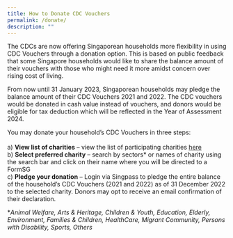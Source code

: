 ```yaml
---
title: How to Donate CDC Vouchers
permalink: /donate/
description: ""
---
```

The CDCs are now offering Singaporean households more flexibility in using CDC Vouchers through a donation option.  This is based on public feedback that some Singapore households would like to share the balance amount of their vouchers with those who might need it more amidst concern over rising cost of living.  

From now until 31 January 2023, Singaporean households may pledge the balance amount of their CDC Vouchers 2021 and 2022.  The CDC vouchers would be donated in cash value instead of vouchers, and donors would be eligible for tax deduction which will be reflected in the Year of Assessment 2024.

You may donate your household’s CDC Vouchers in three steps:<br><br>
a)	**View list of charities** – view the list of participating charities [here](/donate/charities/)<br>
b)	**Select preferred charity** – search by sectors* or names of charity using the search bar and click on their name where you will be directed to a FormSG<br>
c)	**Pledge your donation** – Login via Singpass to pledge the entire balance of the household’s CDC Vouchers (2021 and 2022) as of 31 December 2022 to the selected charity. Donors may opt to receive an email confirmation of their declaration.

**Animal Welfare, Arts & Heritage, Children & Youth, Education, Elderly, Environment, Families & Children, HealthCare, Migrant Community, Persons with Disability, Sports, Others*